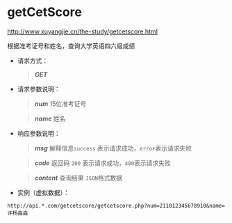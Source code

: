 ﻿getCetScore
===========

http://www.xuyangjie.cn/the-study/getcetscore.html

根据准考证号和姓名，查询大学英语四六级成绩

 - 请求方式： 
    >***GET***

 - 请求参数说明：
    > ***num*** 15位准考证号

    > ***name*** 姓名

 - 响应参数说明：
    > ***msg*** 解释信息`success` 表示请求成功，`error`表示请求失败

    > ***code*** 返回码 `200` 表示请求成功，`400`表示请求失败
 
    > ***content*** 查询结果 `JSON`格式数据

 - 实例（虚拟数据）：

 `http://api.*.com/getcetscore/getcetscore.php?num=211012345678910&name=许杨淼淼`
